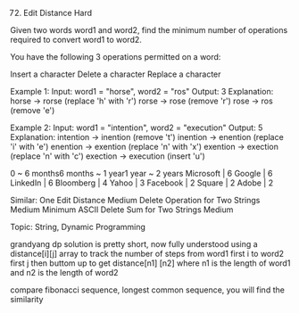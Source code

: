 72. Edit Distance
Hard

Given two words word1 and word2, find the minimum number of operations required to convert word1 to word2.

You have the following 3 operations permitted on a word:

Insert a character
Delete a character
Replace a character

Example 1:
Input: word1 = "horse", word2 = "ros"
Output: 3
Explanation: 
horse -> rorse (replace 'h' with 'r')
rorse -> rose (remove 'r')
rose -> ros (remove 'e')

Example 2:
Input: word1 = "intention", word2 = "execution"
Output: 5
Explanation: 
intention -> inention (remove 't')
inention -> enention (replace 'i' with 'e')
enention -> exention (replace 'n' with 'x')
exention -> exection (replace 'n' with 'c')
exection -> execution (insert 'u')

0 ~ 6 months6 months ~ 1 year1 year ~ 2 years
Microsoft | 6 Google | 6 LinkedIn | 6 Bloomberg | 4 Yahoo | 3 Facebook | 2 Square | 2 Adobe | 2

Similar:
One Edit Distance Medium
Delete Operation for Two Strings Medium
Minimum ASCII Delete Sum for Two Strings Medium

Topic: String, Dynamic Programming

grandyang dp solution is pretty short, now fully understood 
using a distance[i][j] array to track the number of steps from word1 first i to word2 first j
then buttom up to get distance[n1] [n2]  where n1 is the length of word1 and n2 is the length of word2

compare fibonacci sequence, longest common sequence, you will find the similarity

